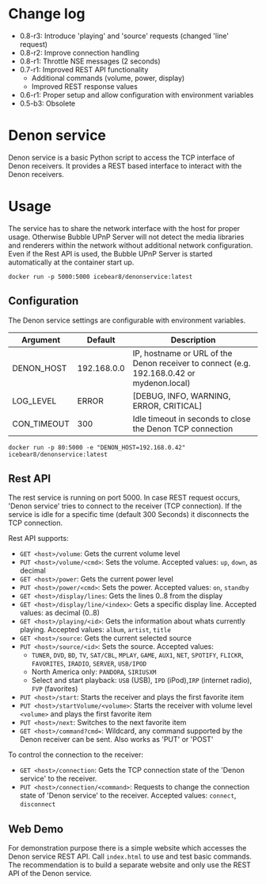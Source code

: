# Change log
* 0.8-r3: Introduce 'playing' and 'source' requests (changed 'line' request)
* 0.8-r2: Improve connection handling
* 0.8-r1: Throttle NSE messages (2 seconds)
* 0.7-r1: Improved REST API functionality
  - Additional commands (volume, power, display)
  - Improved REST response values
* 0.6-r1: Proper setup and allow configuration with environment variables
* 0.5-b3: Obsolete

# Denon service
Denon service is a basic Python script to access the TCP interface of Denon receivers.
It provides a REST based interface to interact with the Denon receivers.

# Usage
The service has to share the network interface with the host for proper usage.
Otherwise Bubble UPnP Server will not detect the media libraries and renderers within the network without additional network configuration.
Even if the Rest API is used, the Bubble UPnP Server is started automatically at the container start up.

`docker run -p 5000:5000 icebear8/denonservice:latest`

## Configuration
The Denon service settings are configurable with environment variables.

| Argument    | Default     | Description |
|-            |-            |-            |
| DENON_HOST  | 192.168.0.0 | IP, hostname or URL of the Denon receiver to connect (e.g. 192.168.0.42 or mydenon.local) |
| LOG_LEVEL   | ERROR       | [DEBUG, INFO, WARNING, ERROR, CRITICAL] |
| CON_TIMEOUT | 300         | Idle timeout in seconds to close the Denon TCP connection |

`docker run -p 80:5000 -e "DENON_HOST=192.168.0.42" icebear8/denonservice:latest`

## Rest API
The rest service is running on port 5000.
In case REST request occurs, 'Denon service' tries to connect to the receiver (TCP connection).
If the service is idle for a specific time (default 300 Seconds) it disconnects the TCP connection.

Rest API supports:

* `GET <host>/volume`: Gets the current volume level
* `PUT <host>/volume/<cmd>`: Sets the volume. Accepted values: `up`, `down`, <volume> as decimal
* `GET <host>/power`: Gets the current power level
* `PUT <host>/power/<cmd>`: Sets the power. Accepted values: `on`, `standby`
* `GET <host>/display/lines`: Gets the lines 0..8 from the display
* `GET <host>/display/line/<index>`: Gets a specific display line. Accepted values: <line> as decimal (0..8)
* `GET <host>/playing/<id>`: Gets the information about whats currently playing. Accepted values: `album`, `artist`, `title`
* `GET <host>/source`: Gets the current selected source
* `PUT <host>/source/<id>`: Sets the source. Accepted values:
  - `TUNER`, `DVD`, `BD`, `TV`, `SAT/CBL`, `MPLAY`, `GAME`, `AUX1`, `NET`, `SPOTIFY`, `FLICKR`, `FAVORITES`, `IRADIO`, `SERVER`, `USB/IPOD`
  - North America only: `PANDORA`, `SIRIUSXM`
  - Select and start playback: `USB` (USB), `IPD` (iPod),`IRP` (internet radio), `FVP` (favorites)
* `PUT <host>/start`: Starts the receiver and plays the first favorite item
* `PUT <host>/startVolume/<volume>`: Starts the receiver with volume level `<volume>` and plays the first favorite item
* `PUT <host>/next`: Switches to the next favorite item
* `GET <host>/command?cmd=`: Wildcard, any command supported by the Denon receiver can be sent. Also works as 'PUT' or 'POST'

To control the connection to the receiver:
* `GET <host>/connection`: Gets the TCP connection state of the 'Denon service' to the receiver.
* `PUT <host>/connection/<command>`: Requests to change the connection state of 'Denon service' to the receiver. Accepted values: `connect`, `disconnect`

## Web Demo
For demonstration purpose there is a simple website which accesses the Denon service REST API.
Call `index.html` to use and test basic commands.
The recommendation is to build a separate website and only use the REST API of the Denon service.
